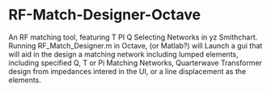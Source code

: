 # RF-Match-Designer-Octave
An RF matching tool, featuring T PI Q Selecting Networks in yz Smithchart.  Running RF_Match_Designer.m in Octave, (or Matlab?) will Launch a gui that will aid in the design a matching network including lumped elements, including specified Q, T or Pi Matching Networks, Quarterwave Transformer design from impedances intered in the UI, or a line displacement as the elements.
